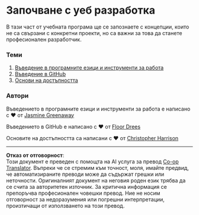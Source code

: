 <!--
CO_OP_TRANSLATOR_METADATA:
{
  "original_hash": "04683f4cfa46004179b0404b89a3065c",
  "translation_date": "2025-08-27T22:27:18+00:00",
  "source_file": "1-getting-started-lessons/README.md",
  "language_code": "bg"
}
-->
# Започване с уеб разработка

В тази част от учебната програма ще се запознаете с концепции, които не са свързани с конкретни проекти, но са важни за това да станете професионален разработчик.

### Теми

1. [Въведение в програмните езици и инструменти за работа](1-intro-to-programming-languages/README.md)
2. [Въведение в GitHub](2-github-basics/README.md)
3. [Основи на достъпността](3-accessibility/README.md)

### Автори

Въведението в програмните езици и инструменти за работа е написано с ♥️ от [Jasmine Greenaway](https://twitter.com/paladique)

Въведението в GitHub е написано с ♥️ от [Floor Drees](https://twitter.com/floordrees)

Основите на достъпността са написани с ♥️ от [Christopher Harrison](https://twitter.com/geektrainer)

---

**Отказ от отговорност**:  
Този документ е преведен с помощта на AI услуга за превод [Co-op Translator](https://github.com/Azure/co-op-translator). Въпреки че се стремим към точност, моля, имайте предвид, че автоматизираните преводи може да съдържат грешки или неточности. Оригиналният документ на неговия роден език трябва да се счита за авторитетен източник. За критична информация се препоръчва професионален човешки превод. Ние не носим отговорност за недоразумения или погрешни интерпретации, произтичащи от използването на този превод.